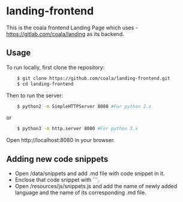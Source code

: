 # landing-frontend
This is the coala frontend Landing Page which uses - https://gitlab.com/coala/landing as its backend.

## Usage

To run locally, first clone the repository:
```sh
    $ git clone https://github.com/coala/landing-frontend.git
    $ cd landing-frontend
```
Then to run the server:
```sh
    $ python2 -m SimpleHTTPServer 8080 #For python 2.x
```
or
```sh
    $ python3 -m http.server 8080 #For python 3.x
```

Open http://localhost:8080 in your browser.


## Adding new code snippets

- Open /data/snippets and add .md file with code snippet in it.
- Enclose that code snippet with ```.
- Open /resources/js/snippets.js and add the name of newly added
 language and the name of its corresponding .md file.
